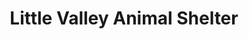 ---
title: "Little Valley Animal Shelter"
url: /exeter/little-valley-animal-shelter/
shop: Gebrauchtwaren
---